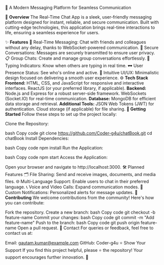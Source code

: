 🚀 A Modern Messaging Platform for Seamless Communication

📌 **Overview**
The Real-Time Chat App is a sleek, user-friendly messaging platform designed for instant, reliable, and secure communication. Built with cutting-edge technologies, this application brings real-time interactions to life, ensuring a seamless experience for users.

✨ **Features**
📡 Real-Time Messaging: Chat with friends and colleagues without any delay, thanks to WebSocket-powered communication.
🔐 Secure Conversations: Messages are securely transmitted to ensure user privacy.
📋 Group Chats: Create and manage group conversations effortlessly.
💬 Typing Indicators: Know when others are typing in real time.
🕶️ User Presence Status: See who's online and active.
🎨 Intuitive UI/UX: Minimalistic design focused on delivering a smooth user experience.
⚙️ **Tech Stack**
**Frontend:**
HTML, CSS, and JavaScript for responsive and interactive interfaces.
ReactJS (or your preferred library, if applicable).
**Backend:**
Node.js and Express for a robust server-side framework.
WebSockets (Socket.IO) for real-time communication.
**Database:**
MongoDB for efficient data storage and retrieval.
**Additional Tools:**
JSON Web Tokens (JWT) for authentication.
Cloud storage (if applicable) for file sharing.
**🚀 Getting Started**
Follow these steps to set up the project locally:

Clone the Repository:

bash
Copy code
git clone https://github.com/Coder-g4u/chatBook.git
cd chatBook
Install Dependencies:

bash
Copy code
npm install
Run the Application:

bash
Copy code
npm start
Access the Application:

Open your browser and navigate to http://localhost:3000.
🛠️ Planned Features
🗂️ File Sharing: Send and receive images, documents, and media files.
🌐 Multi-Language Support: Enable users to chat in their preferred language.
📞 Voice and Video Calls: Expand communication modes.
🔔 Custom Notifications: Personalized alerts for message updates.
🤝 **Contributing**
We welcome contributions from the community! Here's how you can contribute:

Fork the repository.
Create a new branch:
bash
Copy code
git checkout -b feature-name
Commit your changes:
bash
Copy code
git commit -m "Add feature-name"
Push to the branch:
bash
Copy code
git push origin feature-name
Open a pull request.
📧 Contact
For queries or feedback, feel free to contact us at:

Email: gautam.kumar@example.com
GitHub: Coder-g4u
⭐ Show Your Support
If you find this project helpful, please ⭐ the repository! Your support encourages further innovation. 🙌

